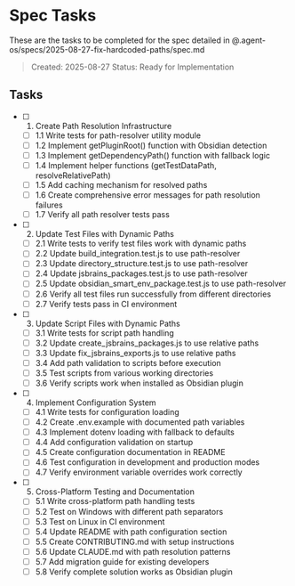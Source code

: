 # Spec Tasks

These are the tasks to be completed for the spec detailed in @.agent-os/specs/2025-08-27-fix-hardcoded-paths/spec.md

> Created: 2025-08-27
> Status: Ready for Implementation

## Tasks

- [ ] 1. Create Path Resolution Infrastructure
  - [ ] 1.1 Write tests for path-resolver utility module
  - [ ] 1.2 Implement getPluginRoot() function with Obsidian detection
  - [ ] 1.3 Implement getDependencyPath() function with fallback logic
  - [ ] 1.4 Implement helper functions (getTestDataPath, resolveRelativePath)
  - [ ] 1.5 Add caching mechanism for resolved paths
  - [ ] 1.6 Create comprehensive error messages for path resolution failures
  - [ ] 1.7 Verify all path resolver tests pass

- [ ] 2. Update Test Files with Dynamic Paths
  - [ ] 2.1 Write tests to verify test files work with dynamic paths
  - [ ] 2.2 Update build_integration.test.js to use path-resolver
  - [ ] 2.3 Update directory_structure.test.js to use path-resolver
  - [ ] 2.4 Update jsbrains_packages.test.js to use path-resolver
  - [ ] 2.5 Update obsidian_smart_env_package.test.js to use path-resolver
  - [ ] 2.6 Verify all test files run successfully from different directories
  - [ ] 2.7 Verify tests pass in CI environment

- [ ] 3. Update Script Files with Dynamic Paths
  - [ ] 3.1 Write tests for script path handling
  - [ ] 3.2 Update create_jsbrains_packages.js to use relative paths
  - [ ] 3.3 Update fix_jsbrains_exports.js to use relative paths
  - [ ] 3.4 Add path validation to scripts before execution
  - [ ] 3.5 Test scripts from various working directories
  - [ ] 3.6 Verify scripts work when installed as Obsidian plugin

- [ ] 4. Implement Configuration System
  - [ ] 4.1 Write tests for configuration loading
  - [ ] 4.2 Create .env.example with documented path variables
  - [ ] 4.3 Implement dotenv loading with fallback to defaults
  - [ ] 4.4 Add configuration validation on startup
  - [ ] 4.5 Create configuration documentation in README
  - [ ] 4.6 Test configuration in development and production modes
  - [ ] 4.7 Verify environment variable overrides work correctly

- [ ] 5. Cross-Platform Testing and Documentation
  - [ ] 5.1 Write cross-platform path handling tests
  - [ ] 5.2 Test on Windows with different path separators
  - [ ] 5.3 Test on Linux in CI environment
  - [ ] 5.4 Update README with path configuration section
  - [ ] 5.5 Create CONTRIBUTING.md with setup instructions
  - [ ] 5.6 Update CLAUDE.md with path resolution patterns
  - [ ] 5.7 Add migration guide for existing developers
  - [ ] 5.8 Verify complete solution works as Obsidian plugin